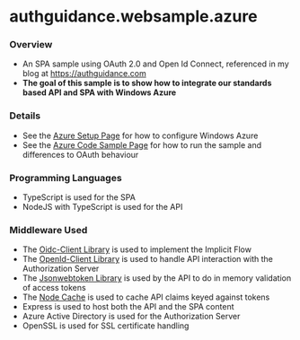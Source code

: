 # authguidance.websample.azure

### Overview

* An SPA sample using OAuth 2.0 and Open Id Connect, referenced in my blog at https://authguidance.com
* **The goal of this sample is to show how to integrate our standards based API and SPA with Windows Azure**

### Details

* See the [Azure Setup Page](https://authguidance.com/2017/11/30/azure-active-directory-setup/) for how to configure Windows Azure
* See the [Azure Code Sample Page](https://authguidance.com/2017/11/30/azure-active-directory-setup/) for how to run the sample and differences to OAuth behaviour

### Programming Languages

* TypeScript is used for the SPA
* NodeJS with TypeScript is used for the API

### Middleware Used

* The [Oidc-Client Library](https://github.com/IdentityModel/oidc-client-js) is used to implement the Implicit Flow
* The [OpenId-Client Library](https://github.com/panva/node-openid-client) is used to handle API interaction with the Authorization Server
* The [Jsonwebtoken Library](https://github.com/auth0/node-jsonwebtoken) is used by the API to do in memory validation of access tokens
* The [Node Cache](https://github.com/mpneuried/nodecache) is used to cache API claims keyed against tokens
* Express is used to host both the API and the SPA content
* Azure Active Directory is used for the Authorization Server
* OpenSSL is used for SSL certificate handling
